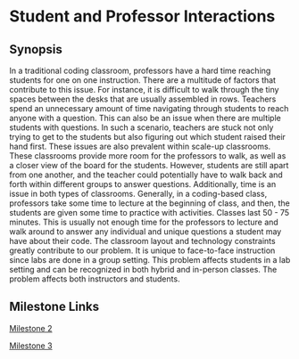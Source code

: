 # Student and Professor Interactions

## Synopsis
In a traditional coding classroom, professors have a hard time reaching students for one on one instruction. There are a multitude of factors that contribute to this issue. For instance, it is difficult to walk through the tiny spaces between the desks that are usually assembled in rows. Teachers spend an unnecessary amount of time navigating through students to reach anyone with a question. This can also be an issue when there are multiple students with questions. In such a scenario, teachers are stuck not only trying to get to the students but also figuring out which student raised their hand first. 
These issues are also prevalent within scale-up classrooms. These classrooms provide more room for the professors to walk, as well as a closer view of the board for the students. However, students are still apart from one another, and the teacher could potentially have to walk back and forth within different groups to answer questions.  Additionally, time is an issue in both types of classrooms. Generally, in a coding-based class, professors take some time to lecture at the beginning of class, and then, the students are given some time to practice with activities. Classes last 50 - 75 minutes. This is usually not enough time for the professors to lecture and walk around to answer any individual and unique questions a student may have about their code. The classroom layout and technology constraints greatly contribute to our problem. It is unique to face-to-face instruction since labs are done in a group setting. This problem affects students in a lab setting and can be recognized in both hybrid and in-person classes. The problem affects both instructors and students.


## Milestone Links
[Milestone 2](milestone2.md)

[Milestone 3](milestone3.md)

